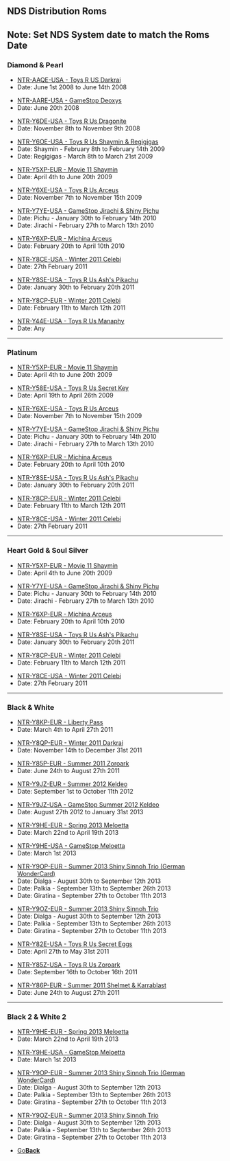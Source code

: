 ## NDS Distribution Roms
Note: Set NDS System date to match the Roms Date
---------------------------------------
### Diamond & Pearl
<ul>
            <li><a href="">NTR-AAQE-USA - Toys R US Darkrai</a></li>
            <li>Date: June 1st 2008 to June 14th 2008</li>
</ul>
<ul>
            <li><a href="">NTR-AARE-USA - GameStop Deoxys</a></li>
            <li>Date: June 20th 2008</li>
</ul>
<ul>
            <li><a href="">NTR-Y6DE-USA - Toys R Us Dragonite</a></li>
            <li>Date: November 8th to November 9th 2008</li>
</ul>
<ul>
            <li><a href="">NTR-Y6OE-USA - Toys R Us Shaymin & Regigigas</a></li>
            <li>Date: Shaymin - February 8th to February 14th 2009</li>
            <li>Date: Regigigas - March 8th to March 21st 2009</li>
</ul>
<ul>
            <li><a href="">NTR-Y5XP-EUR - Movie 11 Shaymin</a></li>
            <li>Date: April 4th to June 20th 2009</li>
</ul>
<ul>
            <li><a href="">NTR-Y6XE-USA - Toys R Us Arceus</a></li>
            <li>Date: November 7th to November 15th 2009</li>
</ul>
<ul>
            <li><a href="">NTR-Y7YE-USA - GameStop Jirachi & Shiny Pichu</a></li>
            <li>Date: Pichu - January 30th to February 14th 2010</li>
            <li>Date: Jirachi - February 27th to March 13th 2010</li>
</ul>
<ul>
            <li><a href="">NTR-Y6XP-EUR - Michina Arceus</a></li>
            <li>Date: February 20th to April 10th 2010</li>
</ul>
<ul>
            <li><a href="">NTR-Y8CE-USA - Winter 2011 Celebi</a></li>
            <li>Date: 27th February 2011</li>
</ul>
<ul>
            <li><a href="">NTR-Y8SE-USA - Toys R Us Ash's Pikachu</a></li>
            <li>Date: January 30th to February 20th 2011</li>
</ul>
<ul>
            <li><a href="">NTR-Y8CP-EUR - Winter 2011 Celebi</a></li>
            <li>Date: February 11th to March 12th 2011</li>
</ul>
<ul>
            <li><a href="">NTR-Y44E-USA - Toys R Us Manaphy</a></li>
            <li>Date: Any</li>
</ul>


---------------------------------------
### Platinum
<ul>
            <li><a href="">NTR-Y5XP-EUR - Movie 11 Shaymin</a></li>
            <li>Date: April 4th to June 20th 2009</li>
</ul>
<ul>
            <li><a href="">NTR-Y58E-USA - Toys R Us Secret Key</a></li>
            <li>Date: April 19th to April 26th 2009</li>
</ul>
<ul>
            <li><a href="">NTR-Y6XE-USA - Toys R Us Arceus</a></li>
            <li>Date: November 7th to November 15th 2009</li>
</ul>
<ul>
            <li><a href="">NTR-Y7YE-USA - GameStop Jirachi & Shiny Pichu</a></li>
            <li>Date: Pichu - January 30th to February 14th 2010</li>
            <li>Date: Jirachi - February 27th to March 13th 2010</li>
</ul>
<ul>
            <li><a href="">NTR-Y6XP-EUR - Michina Arceus</a></li>
            <li>Date: February 20th to April 10th 2010</li>
</ul>
<ul>
            <li><a href="">NTR-Y8SE-USA - Toys R Us Ash's Pikachu</a></li>
            <li>Date: January 30th to February 20th 2011</li>
</ul>
<ul>
            <li><a href="">NTR-Y8CP-EUR - Winter 2011 Celebi</a></li>
            <li>Date: February 11th to March 12th 2011</li>
</ul>
<ul>
            <li><a href="">NTR-Y8CE-USA - Winter 2011 Celebi</a></li>
            <li>Date: 27th February 2011</li>
</ul>


---------------------------------------
### Heart Gold & Soul Silver
<ul>
            <li><a href="">NTR-Y5XP-EUR - Movie 11 Shaymin</a></li>
            <li>Date: April 4th to June 20th 2009</li>
</ul>
<ul>
            <li><a href="">NTR-Y7YE-USA - GameStop Jirachi & Shiny Pichu</a></li>
            <li>Date: Pichu - January 30th to February 14th 2010</li>
            <li>Date: Jirachi - February 27th to March 13th 2010</li>
</ul>
<ul>
            <li><a href="">NTR-Y6XP-EUR - Michina Arceus</a></li>
            <li>Date: February 20th to April 10th 2010</li>
</ul>
<ul>
            <li><a href="">NTR-Y8SE-USA - Toys R Us Ash's Pikachu</a></li>
            <li>Date: January 30th to February 20th 2011</li>
</ul>
<ul>
            <li><a href="">NTR-Y8CP-EUR - Winter 2011 Celebi</a></li>
            <li>Date: February 11th to March 12th 2011</li>
</ul>
<ul>
            <li><a href="">NTR-Y8CE-USA - Winter 2011 Celebi</a></li>
            <li>Date: 27th February 2011</li>
</ul>


---------------------------------------
### Black & White
<ul>
            <li><a href="">NTR-Y8KP-EUR - Liberty Pass</a></li>
            <li>Date: March 4th to April 27th 2011</li>
</ul>
<ul>
            <li><a href="">NTR-Y8QP-EUR - Winter 2011 Darkrai</a></li>
            <li>Date: November 14th to December 31st 2011</li>
</ul>
<ul>
            <li><a href="">NTR-Y85P-EUR - Summer 2011 Zoroark</a></li>
            <li>Date: June 24th to August 27th 2011</li>
</ul>
<ul>
            <li><a href="">NTR-Y9JZ-EUR - Summer 2012 Keldeo</a></li>
            <li>Date: September 1st to October 11th 2012</li>
</ul>
<ul>
            <li><a href="">NTR-Y9JZ-USA - GameStop Summer 2012 Keldeo</a></li>
            <li>Date: August 27th 2012 to January 31st 2013</li>
</ul>
<ul>
            <li><a href="">NTR-Y9HE-EUR - Spring 2013 Meloetta</a></li>
            <li>Date: March 22nd to April 19th 2013</li>
</ul>
<ul>
            <li><a href="">NTR-Y9HE-USA - GameStop Meloetta</a></li>
            <li>Date: March 1st 2013</li>
</ul>
<ul>
            <li><a href="">NTR-Y9OP-EUR - Summer 2013 Shiny Sinnoh Trio (German WonderCard)</a></li>
            <li>Date: Dialga - August 30th to September 12th 2013</li>
            <li>Date: Palkia - September 13th to September 26th 2013</li>
            <li>Date: Giratina - September 27th to October 11th 2013</li>
</ul>
<ul>
            <li><a href="">NTR-Y9OZ-EUR - Summer 2013 Shiny Sinnoh Trio</a></li>
            <li>Date: Dialga - August 30th to September 12th 2013</li>
            <li>Date: Palkia - September 13th to September 26th 2013</li>
            <li>Date: Giratina - September 27th to October 11th 2013</li>
</ul>
<ul>
            <li><a href="">NTR-Y82E-USA - Toys R Us Secret Eggs</a></li>
            <li>Date: April 27th to May 31st 2011</li>
</ul>
<ul>
            <li><a href="">NTR-Y85Z-USA - Toys R Us Zoroark</a></li>
            <li>Date: September 16th to October 16th 2011</li>
</ul>
<ul>
            <li><a href="">NTR-Y86P-EUR - Summer 2011 Shelmet & Karrablast</a></li>
            <li>Date: June 24th to August 27th 2011</li>
</ul>


---------------------------------------
### Black 2 & White 2
<ul>
            <li><a href="">NTR-Y9HE-EUR - Spring 2013 Meloetta</a></li>
            <li>Date: March 22nd to April 19th 2013</li>
</ul>
<ul>
            <li><a href="">NTR-Y9HE-USA - GameStop Meloetta</a></li>
            <li>Date: March 1st 2013</li>
</ul>
<ul>
            <li><a href="">NTR-Y9OP-EUR - Summer 2013 Shiny Sinnoh Trio (German WonderCard)</a></li>
            <li>Date: Dialga - August 30th to September 12th 2013</li>
            <li>Date: Palkia - September 13th to September 26th 2013</li>
            <li>Date: Giratina - September 27th to October 11th 2013</li>
</ul>
<ul>
            <li><a href="">NTR-Y9OZ-EUR - Summer 2013 Shiny Sinnoh Trio</a></li>
            <li>Date: Dialga - August 30th to September 12th 2013</li>
            <li>Date: Palkia - September 13th to September 26th 2013</li>
            <li>Date: Giratina - September 27th to October 11th 2013</li>
</ul>

<onebutton>
<ul>
            <li><a href="../">Go<strong>Back</strong></a></li>
          </ul>
</onebutton>
